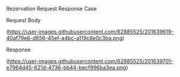 Rezervation Request Response Case


Request Body

(https://user-images.githubusercontent.com/62885525/201639619-40af79e6-d656-45ef-a4bc-a119c8e0c3ba.png)

Response

(https://user-images.githubusercontent.com/62885525/201639701-e7964d45-621d-4736-bb44-becf996ba3ea.png)
